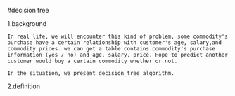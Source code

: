 #decision tree

1.background

    In real life, we will encounter this kind of problem, some commodity's purchase have a certain relationship with customer's age, salary,and commodity prices. we can get a table contains commodity's purchase information (yes / no) and age, salary, price. Hope to predict another customer would buy a certain commodity whether or not.

    In the situation, we present decision_tree algorithm.
    
2.definition

